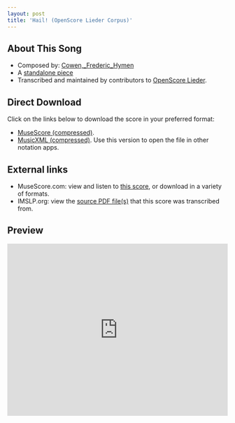 ```yaml
---
layout: post
title: 'Hail! (OpenScore Lieder Corpus)'
---
```


## About This Song

- Composed by: [Cowen,_Frederic_Hymen](https://fourscoreandmore.org/openscore/lieder/Cowen,_Frederic_Hymen)
- A [standalone piece](https://fourscoreandmore.org/openscore/lieder/Cowen,_Frederic_Hymen/_)
- Transcribed and maintained by contributors to [OpenScore Lieder].

[OpenScore Lieder]: https://musescore.com/openscore-lieder-corpus

## Direct Download

Click on the links below to download the score in your preferred format:
- [MuseScore (compressed)](https://github.com/openscore/lieder/blob/main/scores/Cowen,_Frederic_Hymen/_/Hail!/lc6482928.mscz?raw=true).
- [MusicXML (compressed)](https://github.com/openscore/lieder/blob/main/scores/Cowen,_Frederic_Hymen/_/Hail!/lc6482928.mxl?raw=true). Use this version to open the file in other notation apps.

## External links

- MuseScore.com: view and listen to [this score][MuseScore], or download in a variety of formats.
- IMSLP.org: view the [source PDF file(s)][IMSLP] that this score was transcribed from.

[MuseScore]: https://musescore.com/score/6482928
[IMSLP]: https://imslp.org/wiki/Special:ReverseLookup/625663

## Preview

<iframe width="100%" height="394" src="https://musescore.com/openscore-lieder-corpus/scores/6482928/embed" frameborder="0" allowfullscreen allow="autoplay; fullscreen"></iframe>

